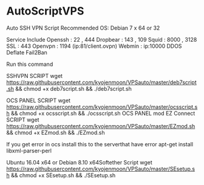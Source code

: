 # AutoScriptVPS

Auto SSH VPN Script
Recommended OS: Debian 7 x 64 or 32

Service Include
Openssh : 22 , 444
Dropbear : 143 , 109
Squid : 8000 , 3128
SSL : 443
Openvpn : 1194 (ip:81/client.ovpn)
Webmin : ip:10000
DDOS Deflate
Fail2Ban

Run this command

SSHVPN SCRIPT
wget https://raw.githubusercontent.com/kyojenmoon/VPSauto/master/deb7script.sh && chmod +x deb7script.sh && ./deb7script.sh

OCS PANEL SCRIPT
wget https://raw.githubusercontent.com/kyojenmoon/VPSauto/master/ocsscript.sh && chmod +x ocsscript.sh && ./ocsscript.sh
OCS PANEL mod EZ Connect SCRIPT
wget https://raw.githubusercontent.com/kyojenmoon/VPSauto/master/EZmod.sh && chmod +x EZmod.sh && ./EZmod.sh

If you get error in ocs install this to the serverthat have error
apt-get install libxml-parser-perl

Ubuntu 16.04 x64 or Debian 8.10 x64Softether Script
wget https://raw.githubusercontent.com/kyojenmoon/VPSauto/master/SEsetup.sh && chmod +x SEsetup.sh && ./SEsetup.sh
